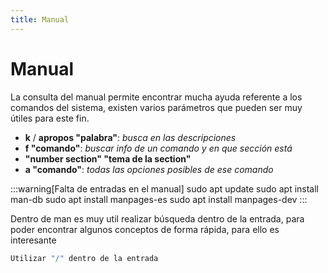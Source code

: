 ```yaml
---
title: Manual
---
```

# Manual
La consulta del manual permite encontrar mucha ayuda referente a los comandos del sistema, existen varios parámetros que pueden ser muy útiles para este fin.
- **k** / **apropos "palabra"**: *busca en las descripciones*
- **f "comando"**: *buscar info de un comando y en que sección está*
- **"number section" "tema de la section"**
- **a "comando"**: *todas las opciones posibles de ese comando*

:::warning[Falta de entradas en el manual]
sudo apt update
sudo apt install man-db
sudo apt install  manpages-es
sudo apt install  manpages-dev
:::

Dentro de man es muy util realizar búsqueda dentro de la entrada, para poder encontrar algunos conceptos de forma rápida, para ello es interesante
```bash
Utilizar "/" dentro de la entrada
```